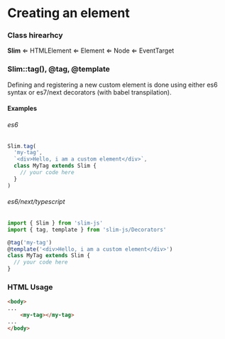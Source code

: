 # Creating an element

### Class hirearhcy

**Slim** ⇐ HTMLElement ⇐ Element ⇐ Node ⇐ EventTarget

### Slim::tag(), @tag, @template

Defining and registering a new custom element is done using either es6 syntax or es7/next decorators (with babel transpilation).

#### Examples

###### es6

```javascript
Slim.tag(
  'my-tag',
  `<div>Hello, i am a custom element</div>`,
  class MyTag extends Slim {
    // your code here
  }
)
```

###### es6/next/typescript

```javascript
import { Slim } from 'slim-js'
import { tag, template } from 'slim-js/Decorators'

@tag('my-tag')
@template('<div>Hello, i am a custom element</div>')
class MyTag extends Slim {
  // your code here
}
```

### HTML Usage

```html
<body>
...
    <my-tag></my-tag>
...
</body>
```
